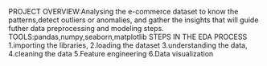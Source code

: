 PROJECT OVERVIEW:Analysing the e-commerce dataset to know the patterns,detect outliers or anomalies, and gather the insights that will guide futher data preprocessing and modeling steps.
TOOLS:pandas,numpy,seaborn,matplotlib
STEPS IN THE EDA PROCESS
1.importing the libraries,
2.loading the dataset
3.understanding the data,
4.cleaning the data
5.Feature engineering
6.Data visualization
